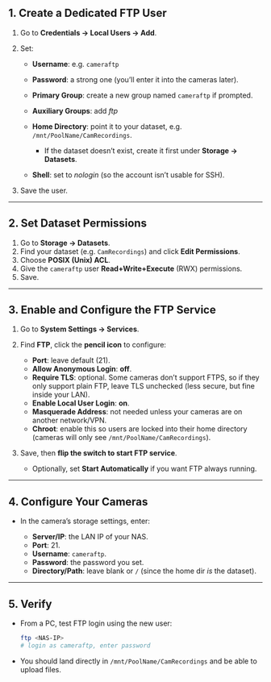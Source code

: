 ## 1. Create a Dedicated FTP User

1. Go to **Credentials → Local Users → Add**.
2. Set:

   * **Username**: e.g. `cameraftp`
   * **Password**: a strong one (you’ll enter it into the cameras later).
   * **Primary Group**: create a new group named `cameraftp` if prompted.
   * **Auxiliary Groups**: add *ftp*
   * **Home Directory**: point it to your dataset, e.g. `/mnt/PoolName/CamRecordings`.

     * If the dataset doesn’t exist, create it first under **Storage → Datasets**.
   * **Shell**: set to *nologin* (so the account isn’t usable for SSH).
3. Save the user.

---

## 2. Set Dataset Permissions

1. Go to **Storage → Datasets**.
2. Find your dataset (e.g. `CamRecordings`) and click **Edit Permissions**.
3. Choose **POSIX (Unix) ACL**.
4. Give the `cameraftp` user **Read+Write+Execute** (RWX) permissions.
5. Save.

---

## 3. Enable and Configure the FTP Service

1. Go to **System Settings → Services**.
2. Find **FTP**, click the **pencil icon** to configure:

   * **Port**: leave default (21).
   * **Allow Anonymous Login**: **off**.
   * **Require TLS**: optional. Some cameras don’t support FTPS, so if they only support plain FTP, leave TLS unchecked (less secure, but fine inside your LAN).
   * **Enable Local User Login**: **on**.
   * **Masquerade Address**: not needed unless your cameras are on another network/VPN.
   * **Chroot**: enable this so users are locked into their home directory (cameras will only see `/mnt/PoolName/CamRecordings`).
3. Save, then **flip the switch to start FTP service**.

   * Optionally, set **Start Automatically** if you want FTP always running.

---

## 4. Configure Your Cameras

* In the camera’s storage settings, enter:

  * **Server/IP**: the LAN IP of your NAS.
  * **Port**: 21.
  * **Username**: `cameraftp`.
  * **Password**: the password you set.
  * **Directory/Path**: leave blank or `/` (since the home dir *is* the dataset).

---

## 5. Verify

* From a PC, test FTP login using the new user:

  ```bash
  ftp <NAS-IP>
  # login as cameraftp, enter password
  ```
* You should land directly in `/mnt/PoolName/CamRecordings` and be able to upload files.